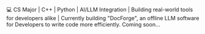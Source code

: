 💻 CS Major | C++ | Python | AI/LLM Integration | Building real-world tools for developers alike |
Currently building "DocForge", an offline LLM software for Developers to write code more efficiently. Coming soon...
